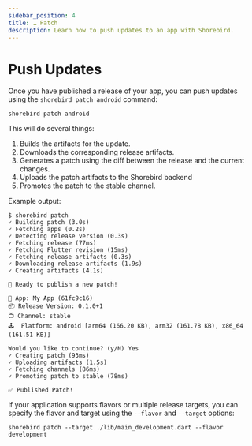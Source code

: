 ```yaml
---
sidebar_position: 4
title: ☁️ Patch
description: Learn how to push updates to an app with Shorebird.
---
```


# Push Updates

Once you have published a release of your app, you can push updates using the
`shorebird patch android` command:

```
shorebird patch android
```

This will do several things:

1. Builds the artifacts for the update.
1. Downloads the corresponding release artifacts.
1. Generates a patch using the diff between the release and the current changes.
1. Uploads the patch artifacts to the Shorebird backend
1. Promotes the patch to the stable channel.

Example output:

```
$ shorebird patch
✓ Building patch (3.0s)
✓ Fetching apps (0.2s)
✓ Detecting release version (0.3s)
✓ Fetching release (77ms)
✓ Fetching Flutter revision (15ms)
✓ Fetching release artifacts (0.3s)
✓ Downloading release artifacts (1.9s)
✓ Creating artifacts (4.1s)

🚀 Ready to publish a new patch!

📱 App: My App (61fc9c16)
📦 Release Version: 0.1.0+1
📺 Channel: stable
🕹️  Platform: android [arm64 (166.20 KB), arm32 (161.78 KB), x86_64 (161.51 KB)]

Would you like to continue? (y/N) Yes
✓ Creating patch (93ms)
✓ Uploading artifacts (1.5s)
✓ Fetching channels (86ms)
✓ Promoting patch to stable (78ms)

✅ Published Patch!
```

If your application supports flavors or multiple release targets, you can specify the flavor and target using the `--flavor` and `--target` options:

```
shorebird patch --target ./lib/main_development.dart --flavor development
```
